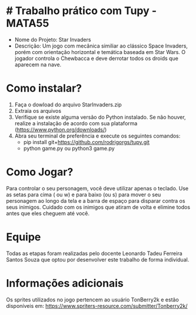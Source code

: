 # # Trabalho prático com Tupy - MATA55

 - Nome do Projeto: Star Invaders
 - Descrição: Um jogo com  mecânica similiar ao clássico Space Invaders, porém com orientação horizontal e temática baseada em Star Wars. O jogador controla o Chewbacca e deve derrotar todos os droids que aparecem na nave.


# Como instalar?

 1. Faça o dowload do arquivo StarInvaders.zip
 2. Extraia os arquivos
 3. Verifique se existe alguma versão do Python instalado. Se não houver, realize a instalação de acordo com sua plataforma (https://www.python.org/downloads/)
 4. Abra seu terminal de preferência e execute os seguintes comandos:
	- pip install git+https://github.com/rodrigorgs/tupy.git
 	- python game.py ou python3 game.py


	
# Como Jogar?
Para controlar o seu personagem, você deve utilizar apenas o teclado. Use as setas para cima ( ou w) e para baixo (ou s) para mover o seu personagem ao longo da tela e a barra de espaço para disparar contra os seus inimigos. Cuidado com os inimigos que atiram de volta e elimine todos antes que eles cheguem até você.

 # Equipe
Todas as etapas foram realizadas pelo docente Leonardo Tadeu Ferreira Santos Souza que optou por desenvolver este trabalho de forma individual. 

# Informações adicionais
Os sprites utilizados no jogo pertencem ao usuário TonBerry2k e estão disponíveis em:
https://www.spriters-resource.com/submitter/Tonberry2k/
